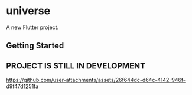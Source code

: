 # universe

A new Flutter project.

## Getting Started

## PROJECT IS STILL IN DEVELOPMENT



https://github.com/user-attachments/assets/26f644dc-d64c-4142-946f-d9f47d1251fa

